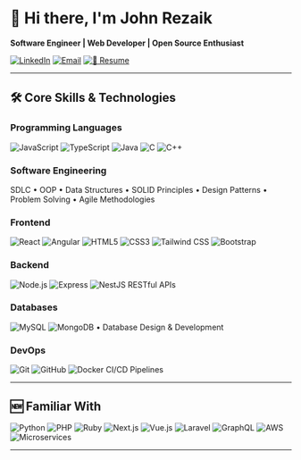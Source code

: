# 👋 Hi there, I'm John Rezaik

**Software Engineer | Web Developer | Open Source Enthusiast**

[![LinkedIn](https://img.shields.io/badge/LinkedIn-Connect-blue?style=for-the-badge\&logo=linkedin)](https://www.linkedin.com/in/john-r-a1b4792b9/)
[![Email](https://img.shields.io/badge/Email-Contact-red?style=for-the-badge\&logo=gmail)](mailto:johnrezaik@gmail.com)
[![📄 Resume](https://img.shields.io/badge/Resume-View-blue?style=for-the-badge\&logo=google-drive)](https://drive.google.com/file/d/17laBU8eOQkJCloq1WA1d2Vtc5__Lgx4P/view?usp=sharing)

---

## 🛠️ Core Skills & Technologies

### Programming Languages

![JavaScript](https://img.shields.io/badge/JavaScript-F7DF1E?style=for-the-badge\&logo=javascript\&logoColor=black) ![TypeScript](https://img.shields.io/badge/TypeScript-3178C6?style=for-the-badge\&logo=typescript\&logoColor=white) ![Java](https://img.shields.io/badge/Java-ED8B00?style=for-the-badge\&logo=openjdk\&logoColor=white) ![C](https://img.shields.io/badge/C-A8B9CC?style=for-the-badge\&logo=c\&logoColor=black) ![C++](https://img.shields.io/badge/C%2B%2B-00599C?style=for-the-badge\&logo=c%2B%2B\&logoColor=white)

### Software Engineering

SDLC • OOP • Data Structures • SOLID Principles • Design Patterns • Problem Solving • Agile Methodologies

### Frontend

![React](https://img.shields.io/badge/React-20232A?style=for-the-badge\&logo=react\&logoColor=61DAFB) ![Angular](https://img.shields.io/badge/Angular-DD0031?style=for-the-badge\&logo=angular\&logoColor=white) ![HTML5](https://img.shields.io/badge/HTML5-E34F26?style=for-the-badge\&logo=html5\&logoColor=white) ![CSS3](https://img.shields.io/badge/CSS3-1572B6?style=for-the-badge\&logo=css3\&logoColor=white) ![Tailwind CSS](https://img.shields.io/badge/Tailwind_CSS-06B6D4?style=for-the-badge\&logo=tailwindcss\&logoColor=white) ![Bootstrap](https://img.shields.io/badge/Bootstrap-7952B3?style=for-the-badge\&logo=bootstrap\&logoColor=white)

### Backend

![Node.js](https://img.shields.io/badge/Node.js-339933?style=for-the-badge\&logo=nodedotjs\&logoColor=white) ![Express](https://img.shields.io/badge/Express.js-000000?style=for-the-badge\&logo=express\&logoColor=white) ![NestJS](https://img.shields.io/badge/NestJS-E0234E?style=for-the-badge\&logo=nestjs\&logoColor=white) RESTful APIs

### Databases

![MySQL](https://img.shields.io/badge/MySQL-4479A1?style=for-the-badge\&logo=mysql\&logoColor=white) ![MongoDB](https://img.shields.io/badge/MongoDB-47A248?style=for-the-badge\&logo=mongodb\&logoColor=white) • Database Design & Development

### DevOps

![Git](https://img.shields.io/badge/Git-F05032?style=for-the-badge\&logo=git\&logoColor=white) ![GitHub](https://img.shields.io/badge/GitHub-181717?style=for-the-badge\&logo=github\&logoColor=white) ![Docker](https://img.shields.io/badge/Docker-2496ED?style=for-the-badge\&logo=docker\&logoColor=white) CI/CD Pipelines

---

## 🆕 Familiar With

![Python](https://img.shields.io/badge/Python-3776AB?style=for-the-badge\&logo=python\&logoColor=white) ![PHP](https://img.shields.io/badge/PHP-777BB4?style=for-the-badge\&logo=php\&logoColor=white) ![Ruby](https://img.shields.io/badge/Ruby-CC342D?style=for-the-badge\&logo=ruby\&logoColor=white) ![Next.js](https://img.shields.io/badge/Next.js-000000?style=for-the-badge\&logo=nextdotjs\&logoColor=white) ![Vue.js](https://img.shields.io/badge/Vue.js-35495E?style=for-the-badge\&logo=vuedotjs\&logoColor=4FC08D) ![Laravel](https://img.shields.io/badge/Laravel-FF2D20?style=for-the-badge\&logo=laravel\&logoColor=white) ![GraphQL](https://img.shields.io/badge/GraphQL-E10098?style=for-the-badge\&logo=graphql\&logoColor=white) ![AWS](https://img.shields.io/badge/AWS-232F3E?style=for-the-badge\&logo=amazonaws\&logoColor=white) ![Microservices](https://img.shields.io/badge/Microservices-FF9900?style=for-the-badge)

---

 <!--## 📊 GitHub & WakaTime Stats

<p align="center">
 <!-- <img src="https://github-readme-stats.vercel.app/api?username=JohnRezaik14&show_icons=true&theme=radical&count_private=true&include_all_commits=true" alt="GitHub Stats" />-->
 <!--  <img src="https://github-readme-stats.vercel.app/api/top-langs?username=JohnRezaik14&layout=compact&theme=radical&langs_count=8" alt="Top Languages" />-->
 <!--  <img src="https://github-readme-stats.vercel.app/api/wakatime?username=JohnRezaik14&layout=compact&theme=radical" alt="WakaTime Stats" />-->
 <!--</p>
